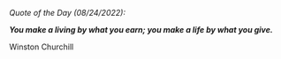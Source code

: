 *Quote of the Day (08/24/2022):*

_**You make a living by what you earn; you make a life by what you give.**_

Winston Churchill